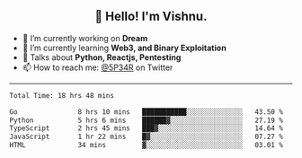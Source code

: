 <h2 align="center">👋 Hello! I'm Vishnu.</h2>


- 🔭 I’m currently working on **Dream**
- 🌱 I’m currently learning **Web3, and Binary Exploitation**
- 💬 Talks about **Python, Reactjs, Pentesting**
- 📫 How to reach me: [@5P34R](https://twitter.com/Vishnu27302693) on Twitter

---
<!--START_SECTION:waka-->

```txt
Total Time: 18 hrs 48 mins

Go               8 hrs 10 mins   ███████████░░░░░░░░░░░░░░   43.50 %
Python           5 hrs 6 mins    ██████▓░░░░░░░░░░░░░░░░░░   27.19 %
TypeScript       2 hrs 45 mins   ███▓░░░░░░░░░░░░░░░░░░░░░   14.64 %
JavaScript       1 hr 22 mins    █▓░░░░░░░░░░░░░░░░░░░░░░░   07.27 %
HTML             34 mins         ▓░░░░░░░░░░░░░░░░░░░░░░░░   03.01 %
```

<!--END_SECTION:waka-->
